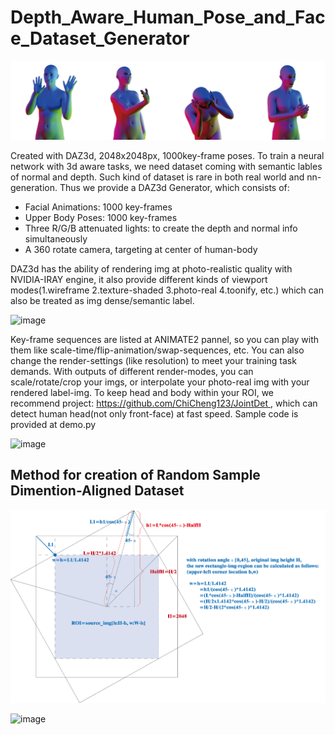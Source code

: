 # Depth_Aware_Human_Pose_and_Face_Dataset_Generator

![image](https://github.com/AI796/Depth_Aware_Human_Pose_and_Face_Dataset_Generator/blob/main/img/sample-03.jpg)

Created with DAZ3d, 2048x2048px, 1000key-frame poses.
To train a neural network with 3d aware tasks, we need dataset coming with semantic lables of normal and depth. Such kind of dataset is rare in both real world and nn-generation.
Thus we provide a DAZ3d Generator, which consists of:
- Facial Animations: 1000 key-frames
- Upper Body Poses: 1000 key-frames
- Three R/G/B attenuated lights: to create the depth and normal info simultaneously
- A 360 rotate camera, targeting at center of human-body

DAZ3d has the ability of rendering img at photo-realistic quality with NVIDIA-IRAY engine, it also provide different kinds of viewport modes(1.wireframe 2.texture-shaded 3.photo-real 4.toonify, etc.) which can also be treated as img dense/semantic label.

![image](https://github.com/AI796/Depth_Aware_Human_Pose_and_Face_Dataset_Generator/blob/main/img/sample-02.jpg)

Key-frame sequences are listed at ANIMATE2 pannel, so you can play with them like scale-time/flip-animation/swap-sequences, etc. You can also change the render-settings (like resolution) to meet your training task demands.
With outputs of different render-modes, you can scale/rotate/crop your imgs, or interpolate your photo-real img with your rendered label-img. To keep head and body within your ROI, we recommend project: [https://github.com/ChiCheng123/JointDet ](https://github.com/PeterH0323/Smart_Construction), which can detect human head(not only front-face) at fast speed. Sample code is provided at demo.py

![image](https://github.com/AI796/Depth_Aware_Human_Pose_and_Face_Dataset_Generator/blob/main/img/sample-01.jpg)

## Method for creation of Random Sample Dimention-Aligned Dataset

![image](https://github.com/AI796/Depth_Aware_Human_Pose_and_Face_Dataset_Generator/blob/main/img/img_rotate_method.jpg)

![image](https://github.com/AI796/Depth_Aware_Human_Pose_and_Face_Dataset_Generator/blob/main/img/img_zoom_method.jpg)



